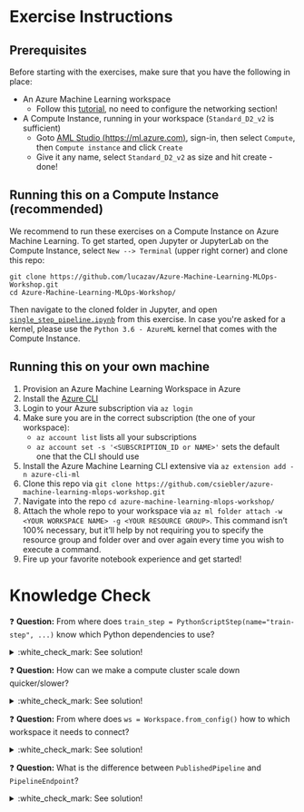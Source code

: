 # Exercise Instructions

## Prerequisites

Before starting with the exercises, make sure that you have the following in place:

* An Azure Machine Learning workspace
   * Follow this [tutorial](https://docs.microsoft.com/en-us/azure/machine-learning/how-to-manage-workspace#create-a-workspace), no need to configure the networking section!
* A Compute Instance, running in your workspace (`Standard_D2_v2` is sufficient)
  * Goto [AML Studio (https://ml.azure.com)](https://ml.azure.com), sign-in, then select `Compute`, then `Compute instance` and click `Create`
  * Give it any name, select `Standard_D2_v2` as size and hit create - done!

## Running this on a Compute Instance (recommended)

We recommend to run these exercises on a Compute Instance on Azure Machine Learning. To get started, open Jupyter or JupyterLab on the Compute Instance, select `New --> Terminal` (upper right corner) and clone this repo:

```cli
git clone https://github.com/lucazav/Azure-Machine-Learning-MLOps-Workshop.git
cd Azure-Machine-Learning-MLOps-Workshop/
```

Then navigate to the cloned folder in Jupyter, and open [`single_step_pipeline.ipynb`](single_step_pipeline.ipynb) from this exercise. In case you're asked for a kernel, please use the `Python 3.6 - AzureML` kernel that comes with the Compute Instance.

## Running this on your own machine

1. Provision an Azure Machine Learning Workspace in Azure
1. Install the [Azure CLI](https://docs.microsoft.com/en-us/cli/azure/install-azure-cli)
1. Login to your Azure subscription via `az login`
1. Make sure you are in the correct subscription (the one of your workspace):
    * `az account list` lists all your subscriptions
    * `az account set -s '<SUBSCRIPTION_ID or NAME>'` sets the default one that the CLI should use
1. Install the Azure Machine Learning CLI extensive via `az extension add -n azure-cli-ml`
1. Clone this repo via `git clone https://github.com/csiebler/azure-machine-learning-mlops-workshop.git`
1. Navigate into the repo `cd azure-machine-learning-mlops-workshop/`
1. Attach the whole repo to your workspace via `az ml folder attach -w <YOUR WORKSPACE NAME> -g <YOUR RESOURCE GROUP>`. This command isn’t 100% necessary, but it’ll help by not requiring you to specify the resource group and folder over and over again every time you wish to execute a command.
1. Fire up your favorite notebook experience and get started!

# Knowledge Check

:question: **Question:** From where does `train_step = PythonScriptStep(name="train-step", ...)` know which Python dependencies to use?
<details>
  <summary>:white_check_mark: See solution!</summary>

It uses the file `runconfig.yml`, which further defines the step's configuration. The runconfig points to `condaDependenciesFile: conda.yml`, which defines the conda enviroment, in which this step is executed in. We could have defined all this in Python, but having the conda enviroment in a separate file, allows us to easier test this locally, e.g., by using:

```
conda env create -f conda.yml
python train.py --data-path ../data-training
``` 
</details>

:question: **Question:** How can we make a compute cluster scale down quicker/slower?
<details>
  <summary>:white_check_mark: See solution!</summary>

We can adapt `idle_seconds_before_scaledown=3600`, which defines the idle time until the cluster scales down to 0 nodes.
</details>

:question: **Question:** From where does `ws = Workspace.from_config()` how to which workspace it needs to connect?
<details>
  <summary>:white_check_mark: See solution!</summary>

The call `Workspace.from_config()` has the following behaviour:
* Inside a Compute Instance, it resolves to the workspace of the current instance
* If a `config.json` file is present, it loads the workspace reference from there (you can download this file from the Studio UI, by clicking the book icon on the upper right):

```json
{
    "subscription_id": "*****",
    "resource_group": "aml-mlops-workshop",
    "workspace_name": "aml-mlops-workshop"
}
```
* Use the az CLI to connect to the workspace and use the workspace attached to via `az ml folder attach -g <resource group> -w <workspace name>`
</details>

:question: **Question:** What is the difference between `PublishedPipeline` and `PipelineEndpoint`?
<details>
  <summary>:white_check_mark: See solution!</summary>

* [`PublishedPipeline`](https://docs.microsoft.com/en-us/python/api/azureml-pipeline-core/azureml.pipeline.core.graph.publishedpipeline?view=azure-ml-py) allows to publish a pipeline as a RESTful API endpoint, from which it can be invoked. Each `PublishedPipeline` will have a new URL endpoint.
* [`PipelineEndpoint`](https://docs.microsoft.com/en-us/python/api/azureml-pipeline-core/azureml.pipeline.core.pipelineendpoint?view=azure-ml-py) allows to "hide" multiple `PublishedPipeline`s behind a single URL and routes the request to a specific default version. This enables to continously update the `PipelineEndpoint` with new `PublishedPipeline`s while the URL stays the same. Hence, the consumer will not notice that the pipeline got "swapped out", "replaced" or "changed". This is very helpful when we want to test pipelines before we release or hand them over to the pipeline consumer.
</details>
